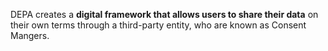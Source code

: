 DEPA creates a **digital framework that allows users to share their data** on their own terms through a third-party entity, who are known as Consent Mangers.